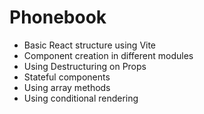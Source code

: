 # Phonebook
- Basic React structure using Vite
- Component creation in different modules
- Using Destructuring on Props
- Stateful components
- Using array methods
- Using conditional rendering